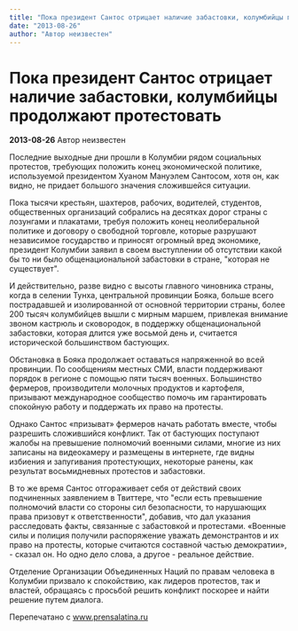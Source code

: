 ```yaml
---
title: "Пока президент Сантос отрицает наличие забастовки, колумбийцы продолжают протестовать"
date: "2013-08-26"
author: "Автор неизвестен"
---
```


# Пока президент Сантос отрицает наличие забастовки, колумбийцы продолжают протестовать

**2013-08-26** Автор неизвестен

Последние выходные дни прошли в Колумбии рядом социальных протестов, требующих положить конец экономической политике, используемой президентом Хуаном Мануэлем Сантосом, хотя он, как видно, не придает большого значения сложившейся ситуации.

Пока тысячи крестьян, шахтеров, рабочих, водителей, студентов, общественных организаций собрались на десятках дорог страны с лозунгами и плакатами, требуя положить конец неолиберальной политике и договору о свободной торговле, которые разрушают независимое государство и приносят огромный вред экономике, президент Колумбии заявил в своем выступлении об отсутствии какой бы то ни было общенациональной забастовки в стране, "которая не существует".

И действительно, разве видно с высоты главного чиновника страны, когда в селении Тунха, центральной провинции Бояка, больше всего пострадавшей и изолированной от основной территории страны, более 200 тысяч колумбийцев вышли с мирным маршем, привлекая внимание звоном кастрюль и сковородок, в поддержку общенациональной забастовки, которая длится уже восьмой день и, считается исторической большинством бастующих.

Обстановка в Бояка продолжает оставаться напряженной во всей провинции. По сообщениям местных СМИ, власти поддерживают порядок в регионе с помощью пяти тысяч военных. Большинство фермеров, производители молочных продуктов и картофеля, призывают международное сообщество помочь им гарантировать спокойную работу и поддержать их право на протесты.

Однако Сантос «призыват» фермеров начать работать вместе, чтобы разрешить сложившийся конфликт. Так от бастующих поступают жалобы на превышение полномочий военными силами, многие из них записаны на видеокамеру и размещены в интернете, где видны избиения и запугивания протестующих, некоторые ранены, как результат восьмидневных протестов и забастовки.

В то же время Сантос отгораживает себя от действий своих подчиненных заявлением в Твиттере, что "если есть превышение полномочий власти со стороны сил безопасности, то нарушающих права призовут к ответственности", добавив, что дал указания расследовать факты, связанные с забастовкой и протестами. «Военные силы и полиция получили распоряжение уважать демонстрантов и их право на протесты, которые считаются составной частью демократии», - сказал он. Но одно дело слова, а другое - реальное действие.

Отделение Организации Объединенных Наций по правам человека в Колумбии призвало к спокойствию, как лидеров протестов, так и властей, обращаясь с просьбой решить конфликт поскорее и найти решение путем диалога.

Перепечатано с www.prensalatina.ru